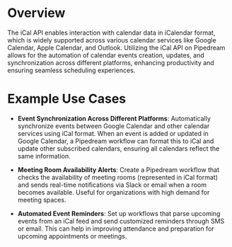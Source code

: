 # Overview

The iCal API enables interaction with calendar data in iCalendar format, which is widely supported across various calendar services like Google Calendar, Apple Calendar, and Outlook. Utilizing the iCal API on Pipedream allows for the automation of calendar events creation, updates, and synchronization across different platforms, enhancing productivity and ensuring seamless scheduling experiences.

# Example Use Cases

- **Event Synchronization Across Different Platforms**: Automatically synchronize events between Google Calendar and other calendar services using iCal format. When an event is added or updated in Google Calendar, a Pipedream workflow can format this to iCal and update other subscribed calendars, ensuring all calendars reflect the same information.

- **Meeting Room Availability Alerts**: Create a Pipedream workflow that checks the availability of meeting rooms (represented in iCal format) and sends real-time notifications via Slack or email when a room becomes available. Useful for organizations with high demand for meeting spaces.

- **Automated Event Reminders**: Set up workflows that parse upcoming events from an iCal feed and send customized reminders through SMS or email. This can help in improving attendance and preparation for upcoming appointments or meetings.
